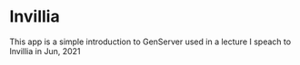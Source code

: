 # Invillia

This app is a simple introduction to GenServer used in a lecture I speach to Invillia in Jun, 2021
